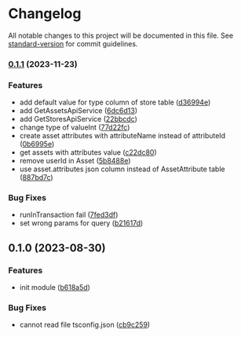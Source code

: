 # Changelog

All notable changes to this project will be documented in this file. See [standard-version](https://github.com/conventional-changelog/standard-version) for commit guidelines.

### [0.1.1](https://github.com/RoxaVN/roxavn/compare/v0.1.0...v0.1.1) (2023-11-23)

### Features

- add default value for type column of store table ([d36994e](https://github.com/RoxaVN/roxavn/commit/d36994e9b64deda489c478b5eb12ca19ba305ec0))
- add GetAssetsApiService ([6dc6d13](https://github.com/RoxaVN/roxavn/commit/6dc6d134b0a55b1f92828f87f5c7713b1e432927))
- add GetStoresApiService ([22bbcdc](https://github.com/RoxaVN/roxavn/commit/22bbcdc8614404eff25d3d316aba2252ffcc5de6))
- change type of valueInt ([77d22fc](https://github.com/RoxaVN/roxavn/commit/77d22fc40a363c8e636dd8fde915d8c7c1517efd))
- create asset attributes with attributeName instead of attributeId ([0b6995e](https://github.com/RoxaVN/roxavn/commit/0b6995e62d57dd2547e7090eac9db3f86c79427a))
- get assets with attributes value ([c22dc80](https://github.com/RoxaVN/roxavn/commit/c22dc801e993ef375f0f9deb256de660d23255d3))
- remove userId in Asset ([5b8488e](https://github.com/RoxaVN/roxavn/commit/5b8488e25e975fa1fe2a153962e3f9ef1bcd9502))
- use asset.attributes json column instead of AssetAttribute table ([887bd7c](https://github.com/RoxaVN/roxavn/commit/887bd7cea7660a77d935b6a866e634ceeeb38729))

### Bug Fixes

- runInTransaction fail ([7fed3df](https://github.com/RoxaVN/roxavn/commit/7fed3df42557db5bd72c3112c9582bd35d57c6fa))
- set wrong params for query ([b21617d](https://github.com/RoxaVN/roxavn/commit/b21617d2b61dc89944729643e06224fc0eccbbfa))

## 0.1.0 (2023-08-30)

### Features

- init module ([b618a5d](https://github.com/RoxaVN/roxavn/commit/b618a5d5cbd0b9d79a1e733e3bb6243eb5cb46c5))

### Bug Fixes

- cannot read file tsconfig.json ([cb9c259](https://github.com/RoxaVN/roxavn/commit/cb9c259972212c060729115e718842f06f9b3bbb))
